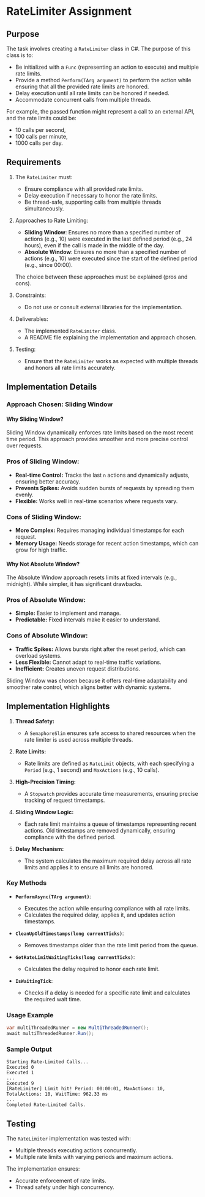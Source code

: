 # RateLimiter Assignment

## Purpose

The task involves creating a `RateLimiter` class in C#. The purpose of this class is to:

- Be initialized with a `Func` (representing an action to execute) and multiple rate limits.
- Provide a method `Perform(TArg argument)` to perform the action while ensuring that all the provided rate limits are honored.
- Delay execution until all rate limits can be honored if needed.
- Accommodate concurrent calls from multiple threads.

For example, the passed function might represent a call to an external API, and the rate limits could be:

- 10 calls per second,
- 100 calls per minute,
- 1000 calls per day.

## Requirements

1. The `RateLimiter` must:

    - Ensure compliance with all provided rate limits.
    - Delay execution if necessary to honor the rate limits.
    - Be thread-safe, supporting calls from multiple threads simultaneously.

2. Approaches to Rate Limiting:

    - **Sliding Window**: Ensures no more than a specified number of actions (e.g., 10) were executed in the last defined period (e.g., 24 hours), even if the call is made in the middle of the day.
    - **Absolute Window**: Ensures no more than a specified number of actions (e.g., 10) were executed since the start of the defined period (e.g., since 00:00).

   The choice between these approaches must be explained (pros and cons).

3. Constraints:

    - Do not use or consult external libraries for the implementation.

4. Deliverables:

    - The implemented `RateLimiter` class.
    - A README file explaining the implementation and approach chosen.

5. Testing:

    - Ensure that the `RateLimiter` works as expected with multiple threads and honors all rate limits accurately.

## Implementation Details

### Approach Chosen: Sliding Window

#### Why Sliding Window?

Sliding Window dynamically enforces rate limits based on the most recent time period. This approach provides smoother and more precise control over requests.

### Pros of Sliding Window:

- **Real-time Control:** Tracks the last `n` actions and dynamically adjusts, ensuring better accuracy.
- **Prevents Spikes:** Avoids sudden bursts of requests by spreading them evenly.
- **Flexible:** Works well in real-time scenarios where requests vary.

### Cons of Sliding Window:

- **More Complex:** Requires managing individual timestamps for each request.
- **Memory Usage:** Needs storage for recent action timestamps, which can grow for high traffic.

#### Why Not Absolute Window?

The Absolute Window approach resets limits at fixed intervals (e.g., midnight). While simpler, it has significant drawbacks.

### Pros of Absolute Window:

- **Simple:** Easier to implement and manage.
- **Predictable:** Fixed intervals make it easier to understand.

### Cons of Absolute Window:

- **Traffic Spikes:** Allows bursts right after the reset period, which can overload systems.
- **Less Flexible:** Cannot adapt to real-time traffic variations.
- **Inefficient:** Creates uneven request distributions.

Sliding Window was chosen because it offers real-time adaptability and smoother rate control, which aligns better with dynamic systems.

## Implementation Highlights

1. **Thread Safety:**

    - A `SemaphoreSlim` ensures safe access to shared resources when the rate limiter is used across multiple threads.

2. **Rate Limits:**

    - Rate limits are defined as `RateLimit` objects, with each specifying a `Period` (e.g., 1 second) and `MaxActions` (e.g., 10 calls).

3. **High-Precision Timing:**

    - A `Stopwatch` provides accurate time measurements, ensuring precise tracking of request timestamps.

4. **Sliding Window Logic:**

    - Each rate limit maintains a queue of timestamps representing recent actions. Old timestamps are removed dynamically, ensuring compliance with the defined period.

5. **Delay Mechanism:**

    - The system calculates the maximum required delay across all rate limits and applies it to ensure all limits are honored.

### Key Methods

- **`PerformAsync(TArg argument)`**:

    - Executes the action while ensuring compliance with all rate limits.
    - Calculates the required delay, applies it, and updates action timestamps.

- **`CleanUpOldTimestamps(long currentTicks)`**:

    - Removes timestamps older than the rate limit period from the queue.

- **`GetRateLimitWaitingTicks(long currentTicks)`**:

    - Calculates the delay required to honor each rate limit.

- **`IsWaitingTick`**:

    - Checks if a delay is needed for a specific rate limit and calculates the required wait time.

### Usage Example

```csharp
var multiThreadedRunner = new MultiThreadedRunner();
await multiThreadedRunner.Run();
```

### Sample Output

```
Starting Rate-Limited Calls...
Executed 0
Executed 1
...
Executed 9
[RateLimiter] Limit hit! Period: 00:00:01, MaxActions: 10, TotalActions: 10, WaitTime: 962.33 ms
...
Completed Rate-Limited Calls.
```

## Testing

The `RateLimiter` implementation was tested with:

- Multiple threads executing actions concurrently.
- Multiple rate limits with varying periods and maximum actions.

The implementation ensures:

- Accurate enforcement of rate limits.
- Thread safety under high concurrency.

